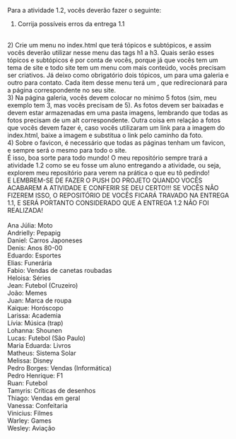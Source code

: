 Para a atividade 1.2, vocês deverão fazer o seguinte:
<br />
1) Corrija possíveis erros da entrega 1.1
<br />
2) Crie um menu no index.html que terá tópicos e subtópicos, e assim vocês deverão utilizar nesse menu das tags h1 a h3. Quais serão esses tópicos e subtópicos é por conta de vocês, porque já que vocês tem um tema de site e todo site tem um menu com mais conteúdo, vocês precisam ser criativos. Já deixo como obrigatório dois tópicos, um para uma galeria e outro para contato. Cada item desse menu terá um <a>, que redirecionará para a página correspondente no seu site.
<br />
3) Na página galeria, vocês devem colocar no mínimo 5 fotos (sim, meu exemplo tem 3, mas vocês precisam de 5). As fotos devem ser baixadas e devem estar armazenadas em uma pasta imagens, lembrando que todas as fotos precisam de um alt correspondente. Outra coisa em relação a fotos que vocês devem fazer é, caso vocês utilizaram um link para a imagem do index.html, baixe a imagem e substitua o link pelo caminho da foto.
<br />
4) Sobre o favicon, é necessário que todas as páginas tenham um favicon, e sempre será o mesmo para todo o site.
<br />
É isso, boa sorte para todo mundo! O meu repositório sempre trará a atividade 1.2 como se eu fosse um aluno entregando a atividade, ou seja, explorem meu repositório para verem na prática o que eu tô pedindo! 
<br />
E LEMBREM-SE DE FAZER O PUSH DO PROJETO QUANDO VOCÊS ACABAREM A ATIVIDADE E CONFERIR SE DEU CERTO!!! SE VOCÊS NÃO FIZEREM ISSO, O REPOSITÓRIO DE VOCÊS FICARÁ TRAVADO NA ENTREGA 1.1, E SERÁ PORTANTO CONSIDERADO QUE A ENTREGA 1.2 NÃO FOI REALIZADA!
<br />
<br />
Ana Júlia: Moto<br />
Andrielly: Pepapig<br />
Daniel: Carros Japoneses<br />
Denis: Anos 80-00<br />
Eduardo: Esportes<br />
Elias: Funerária<br />
Fabio: Vendas de canetas roubadas<br />
Heloisa: Séries<br />
Jean: Futebol (Cruzeiro)<br />
João: Memes<br />
Juan: Marca de roupa<br />
Kaique: Horóscopo<br />
Larissa: Academia<br />
Lívia: Música (trap)<br />
Lohanna: Shounen<br />
Lucas: Futebol (São Paulo)<br />
Maria Eduarda: Livros<br />
Matheus: Sistema Solar<br />
Melissa: Disney<br />
Pedro Borges: Vendas (Informática)<br />
Pedro Henrique: F1<br />
Ruan: Futebol<br />
Tamyris: Críticas de desenhos<br />
Thiago: Vendas em geral<br />
Vanessa: Confeitaria<br />
Vinicius: Filmes<br />
Warley: Games<br />
Wesley: Aviação<br />